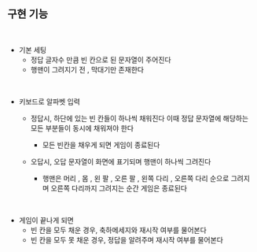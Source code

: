 ## 구현 기능

<br>

- 기본 세팅
    - 정답 글자수 만큼 빈 칸으로 된 문자열이 주어진다
    - 행맨이 그려지기 전 , 막대기만 존재한다

<br>

- 키보드로 알파벳 입력
    - 정답시, 하단에 있는 빈 칸들이 하나씩 채워진다
    이때 정답 문자열에 해당하는 모든 부분들이 동시에 채워져야 한다 
        - 모든 빈칸을 채우게 되면 게임이 종료된다

    - 오답시, 오답 문자열이 화면에 표기되며 행맨이 하나씩 그려진다
        - 행맨은 머리 , 몸 , 왼 팔 , 오른 팔 , 왼쪽 다리 , 오른쪽 다리 순으로 그려지며 오른쪽 다리까지 그려지는 순간 게임은 종료된다

<br>

- 게임이 끝나게 되면 
    - 빈 칸을 모두 채운 경우, 축하메세지와 재시작 여부를 물어본다
    - 빈 칸을 모두 못 채운 경우, 정답을 알려주며 재시작 여부를 물어본다
